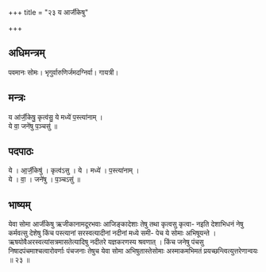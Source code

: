 +++
title = "२३ य आर्जीकेषु"

+++
## अधिमन्त्रम्
पवमानः सोमः। भृगुर्वारुणिर्जमदग्निर्वा। गायत्री।

## मन्त्रः
य आ॑र्जी॒केषु॒ कृत्व॑सु॒ ये मध्ये॑ प॒स्त्या॑नाम् ।  
ये वा॒ जने॑षु प॒ञ्चसु॑ ॥

## पदपाठः
ये । आ॒र्जी॒केषु॑ । कृत्व॑ऽसु । ये । मध्ये॑ । प॒स्त्या॑नाम् ।  
ये । वा॒ । जने॑षु । प॒ञ्चऽसु॑ ॥

## भाष्यम्
येवा सोमा आर्जीकेषु ऋजीकानामदूरभवाः आजिङ्कादेशाः तेषु तथा कृत्वसु कृत्वा- नइति देशाभिधनं नेषु कर्मवत्सु देशेषु किंच पस्त्यानां सरस्वत्यादीनां नदीनां मध्ये समी- पेच ये सोमाः अभिषूयन्ते । ऋषयोवैअरस्वत्यांसत्रमासतेत्यादिषु नदीतरे यज्ञकरणस्य श्रवणात् । किंच जनेषु पंचसु निषादपंचमाश्चत्वारोवर्णाः पंचजनाः तेषुच येवा सोमा अभिषुतास्तेसोमाः अस्माकमभिमतं प्रयच्छन्त्वित्युत्तरेणान्वयः ॥ २३ ॥